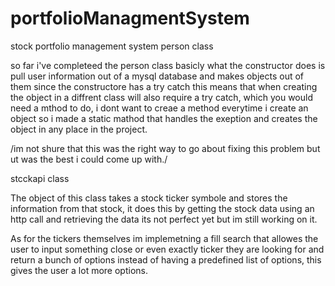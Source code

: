 # portfolioManagmentSystem
stock portfolio management system
person class

so far i've completeed the person class basicly what the constructor does is pull user information out of a mysql database and makes objects out of them
since the constructore has a try catch this means that when creating the object in a diffrent class will also require a try catch, which you would need a mthod to do, i dont want to creae a method everytime i create an object so i made a static mathod that handles the exeption and creates the object in any place in the project.

/im not shure that this was the right way to go about fixing this problem but ut was the best i could come up with./

stcckapi class

The object of this class takes a stock ticker symbole and stores the information from that stock, it does this by getting the stock data using an http call and retrieving the data 
its not perfect yet but im still working on it.

As for the tickers themselves im implemetning a fill search that allowes the user to input something close or even exactly  ticker they are looking for and return a bunch of options instead of having a predefined list of options, this gives the user a lot more options.



